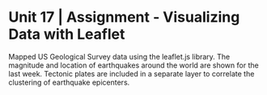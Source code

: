 # Unit 17 | Assignment - Visualizing Data with Leaflet

Mapped US Geological Survey data using the leaflet.js library. The magnitude and location of earthquakes around the world are shown for the last week. Tectonic plates are included in a separate layer to correlate the clustering of earthquake epicenters.
